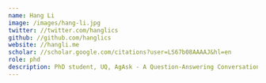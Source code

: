 ```yaml
---
name: Hang Li
image: /images/hang-li.jpg
twitter: //twitter.com/hanglics
github: //github.com/hanglics
website: //hangli.me
scholar: //scholar.google.com/citations?user=LS67b08AAAAJ&hl=en
role: phd
description: PhD student, UQ, AgAsk - A Question-Answering Conversational Agent for Data-Driven Growing Decisions.
---
```

